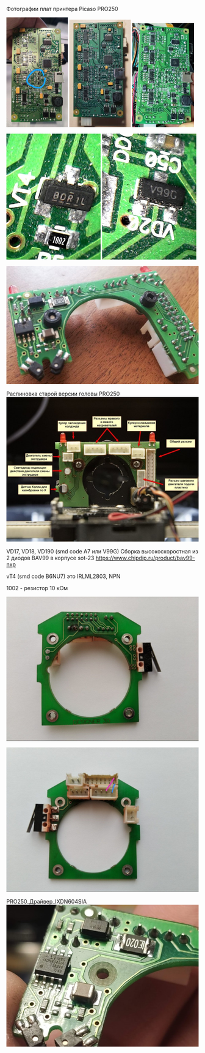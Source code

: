 Фотографии плат принтера Picaso PRO250

<p float="left">
  <img src="./img/1_Picaso_PRO250.jpg" width="32%" title="1_Picaso_PRO250"/>
  <img src="./img/2_Picaso_PRO250.jpg" width="32%" title="2_Picaso_PRO250"/> 
  <img src="./img/3_Picaso_PRO250.jpg" width="32%" title="3_Picaso_PRO250"/>
</p>

<p float="left">
  <img src="./img/4_Picaso_PRO250.jpg" width="49%" title="4_Picaso_PRO250"/>
  <img src="./img/5_Picaso_PRO250.jpg" width="49%" title="5_Picaso_PRO250"/> 
</p>


![6_Picaso_PRO250](./img/6_Picaso_PRO250.jpg)

Распиновка старой версии головы PRO250
![Old_Pro250](./img/Old_PRO250.jpg)

VD17, VD18, VD190 (smd code A7 или V99G) Cборка высокоскоростная из 2 диодов BAV99 в корпусе sot-23
https://www.chipdip.ru/product/bav99-nxp

vT4 (smd code B6NU7) это IRLML2803, NPN

1002 - резистор 10 кОм


![7_Picaso_PRO250](./img/7_Picaso_PRO250.jpg)

![8_Picaso_PRO250](./img/8_Picaso_PRO250.jpg)

PRO250_Драйвер_IXDN604SIA
![9_PRO250_Драйвер_IXDN604SIA](./img/9_PRO250_Драйвер_IXDN604SIA.jpg)
